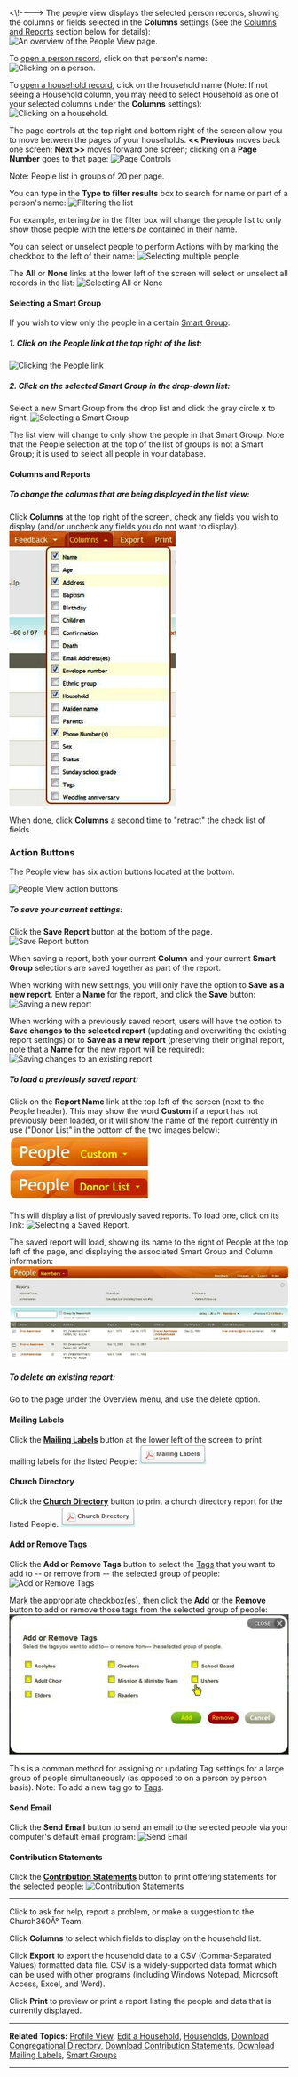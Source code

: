 \<\\!----\> The people view displays the selected person records,
showing the columns or fields selected in the **Columns** settings (See
the [Columns and Reports](people:%20View#Columns%20and%20Reports)
section below for details): ![An overview of the People View
page.](People_View_01.JPG "An overview of the People View page.")

To [open a person record](people:%20Profile%20View), click on that
person's name: ![Clicking on a
person.](People_View_02.JPG "Clicking on a person.")

To [open a household record](people:%20Edit%20a%20Household), click on
the household name (Note: If not seeing a Household column, you may need
to select Household as one of your selected columns under the
**Columns** settings): ![Clicking on a
household.](People_View_03.JPG "Clicking on a household.")

The page controls at the top right and bottom right of the screen allow
you to move between the pages of your households. **\<\< Previous**
moves back one screen; **Next \>\>** moves forward one screen; clicking
on a **Page Number** goes to that page: ![Page
Controls](People_View_04.JPG "Page Controls")

Note: People list in groups of 20 per page.

You can type in the **Type to filter results** box to search for name or
part of a person's name: ![Filtering the
list](People_View_05.JPG "Filtering the list")

For example, entering *be* in the filter box will change the people list
to only show those people with the letters *be* contained in their name.

You can select or unselect people to perform Actions with by marking the
checkbox to the left of their name: ![Selecting multiple
people](People_View_06.JPG "Selecting multiple people")

The **All** or **None** links at the lower left of the screen will
select or unselect all records in the list: ![Selecting All or
None](People_View_07.JPG "Selecting All or None")

#### Selecting a Smart Group

If you wish to view only the people in a certain [Smart
Group](people:%20Smart%20Groups):

##### 1. Click on the *People* link at the top right of the list:

![Clicking the People
link](People_View_08.JPG "Clicking the People link")

##### 2. Click on the selected *Smart Group* in the drop-down list:

Select a new Smart Group from the drop list and click the gray circle
**x** to right. ![Selecting a Smart
Group](People_View_09.JPG "Selecting a Smart Group")

The list view will change to only show the people in that Smart Group.
Note that the People selection at the top of the list of groups is not a
Smart Group; it is used to select all people in your database.

#### Columns and Reports

##### To change the columns that are being displayed in the list view:

Click **Columns** at the top right of the screen, check any fields you
wish to display (and/or uncheck any fields you do not want to display).
![Selecting Columns](People_View_10.JPG "Selecting Columns")

When done, click **Columns** a second time to "retract" the check list
of fields.

### Action Buttons

The People view has six action buttons located at the bottom.

![People View action
buttons](People_view_action_buttons.PNG "People View action buttons")

##### To save your current settings:

Click the **Save Report** button at the bottom of the page. ![Save
Report button](People_View_11.JPG "Save Report button")

When saving a report, both your current **Column** and your current
**Smart Group** selections are saved together as part of the report.

When working with new settings, you will only have the option to **Save
as a new report**. Enter a **Name** for the report, and click the
**Save** button: ![Saving a new
report](People_View_12.JPG "Saving a new report")

When working with a previously saved report, users will have the option
to **Save changes to the selected report** (updating and overwriting the
existing report settings) or to **Save as a new report** (preserving
their original report, note that a **Name** for the new report will be
required): ![Saving changes to an existing
report](People_View_13.JPG "Saving changes to an existing report")

##### To load a previously saved report:

Click on the **Report Name** link at the top left of the screen (next to
the People header). This may show the word **Custom** if a report has
not previously been loaded, or it will show the name of the report
currently in use ("Donor List" in the bottom of the two images below):
![Loading a Saved Report.](People_View_14.JPG "Loading a Saved Report.")

This will display a list of previously saved reports. To load one, click
on its link: ![Selecting a Saved
Report.](People_View_15.JPG "Selecting a Saved Report.")

The saved report will load, showing its name to the right of People at
the top left of the page, and displaying the associated Smart Group and
Column information: ![](People_View_16.JPG)

##### To delete an existing report:

Go to the <Reports> page under the Overview menu, and use the delete
option.

#### Mailing Labels

Click the **[Mailing Labels](Download%20Mailing%20Labels)** button at
the lower left of the screen to print mailing labels for the listed
People: ![Mailing Labels](Mailing_Labels_button.JPG "Mailing Labels")

#### Church Directory

Click the **[Church Directory](Download%20Congregational%20Directory)**
button to print a church directory report for the listed People.
![Church Directory](Church_Directory_button.JPG "Church Directory")

#### Add or Remove Tags

Click the **Add or Remove Tags** button to select the
[Tags](people:%20Tags) that you want to add to -- or remove from -- the
selected group of people: ![Add or Remove
Tags](Add_or_Remove_Tags_button.JPG "Add or Remove Tags")

Mark the appropriate checkbox(es), then click the **Add** or the
**Remove** button to add or remove those tags from the selected group of
people: ![Tag Selection](People_View_17.JPG "Tag Selection")

This is a common method for assigning or updating Tag settings for a
large group of people simultaneously (as opposed to on a person by
person basis). Note: To add a new tag go to [Tags](people:%20Tags).

#### Send Email

Click the **Send Email** button to send an email to the selected people
via your computer's default email program: ![Send
Email](Send_Email_button.JPG "Send Email")

#### Contribution Statements

Click the **[Contribution
Statements](Download%20Contribution%20Statements)** button to print
offering statements for the selected people: ![Contribution
Statements](Contribution_Statements_button.JPG "Contribution Statements")

* * * * *

Click **<Feedback>** to ask for help, report a problem, or make a
suggestion to the Church360Â° Team.

Click **Columns** to select which fields to display on the household
list.

Click **Export** to export the household data to a CSV (Comma-Separated
Values) formatted data file. CSV is a widely-supported data format which
can be used with other programs (including Windows Notepad, Microsoft
Access, Excel, and Word).

Click **Print** to preview or print a report listing the people and data
that is currently displayed.

* * * * *

**Related Topics:** [Profile View](people:%20Profile%20View), [Edit a
Household](people:%20Edit%20a%20Household),
[Households](people:%20Households), [Download Congregational
Directory](Download%20Congregational%20Directory), [Download
Contribution Statements](Download%20Contribution%20Statements),
[Download Mailing Labels](Download%20Mailing%20Labels), [Smart
Groups](people:%20Smart%20Groups)

* * * * *

